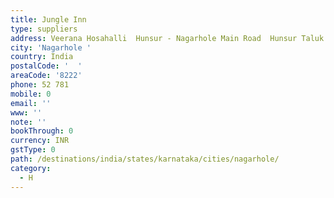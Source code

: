 ```yaml
---
title: Jungle Inn
type: suppliers
address: Veerana Hosahalli  Hunsur - Nagarhole Main Road  Hunsur Taluk  Dist. Mysore
city: 'Nagarhole '
country: India
postalCode: '  '
areaCode: '8222'
phone: 52 781
mobile: 0
email: ''
www: ''
note: ''
bookThrough: 0
currency: INR
gstType: 0
path: /destinations/india/states/karnataka/cities/nagarhole/
category:
  - H
---
```


